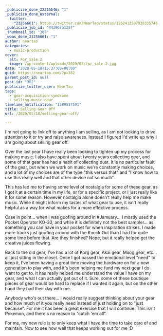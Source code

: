 ```yaml
---
_publicize_done_22315546: "1"
_publicize_done_external:
  twitter:
    "23256661": https://twitter.com/NearTao/status/1262412597938335746
_publicize_job_id: "44396751387"
_thumbnail_id: "387"
_wpas_done_23256661: "1"
author: neartao
categories:
  - music-production
cover:
  alt: For_Sale 2
  image: /wp-content/uploads/2020/05/for_sale-2.jpg
date: "2020-05-18T15:37:00+00:00"
guid: https://neartao.com/?p=382
parent_post_id: null
post_id: "382"
publicize_twitter_user: NearTao
tags:
  - gear-acquisition-syndrome
  - selling-music-gear
timeline_notification: "1589817591"
title: Selling Gear Off
url: /2020/05/18/selling-gear-off/

---
```

I'm not going to link off to anything I am selling, as I am not looking to drive attention to it or try and raise awareness. Instead I figured I'd write up why I am going about selling gear off.

Over the last year I have really been looking to tighten up my process for making music. I also have spent about twenty years collecting gear, and some of that gear has had a habit of collecting dust. It is no particular fault of the gear, but when we work on music we're constantly making choices, and a lot of my choices are of the type "this versus that" and "I know how to use this really well and that other device not so much".

This has led me to having some level of nostalgia for some of these gear, as I got it at a certain time in my life, or for a specific project, or I just really like it for some reason. However nostalgia alone doesn't really help me make music. While it might inform my tastes of what gear to use, it isn't really helpful as a way for what makes for a more effective process.

Case in point... when I was goofing around in #Jamuary... I mostly used the Pocket Operator KO-33, and while it is definitely not the best sampler... as something you can have in your pocket for when inspiration strikes. I made more tracks just goofing around with the Knock Out than I had for quite some time before that. Are they finished? Nope, but it really helped get the creative juices flowing.

Back to the old gear, I've had a lot of Korg gear, Akai gear, Moog gear, etc... all just sitting in the closet. Once I got passed the emotional level "need" to keep it, I've been having a great time moving the hardware on for a new generation to play with, and it's been helping me fund my next gear I do want to get to. It has really helped me understand the value I have on my gear, and what I can actually get out of it. Sure, some of these boutique pieces of gear would be hard to replace if I wanted it again, but on the other hand they had their day with me.

Anybody who's out there... I would really suggest thinking about your gear and how much of it you really need instead of just holding on to "just because". For me it has been a great exercise that I will continue. This isn't Pokemon, and there's no reason to "catch 'em all".

For me, my new rule is to only keep what I have the time to take care of and maintain. Now to see how well that keeps working out for me :D

